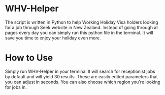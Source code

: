 # WHV-Helper

The script is written in Python to help Working Holiday Visa holders looking for a job through Seek website in New Zealand. Instead of going through all pages every day you can simply run this python file in the terminal. It will save you time to enjoy your holiday even more.

# How to Use

Simply run WHV-Helper in your terminal
It will search for receptionist jobs by default and will yield 30 results. These are easily edited parameters that you can adjust in seconds.
You can also choose which region you're looking for jobs in.
